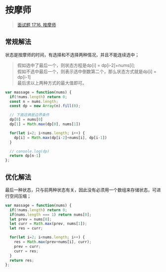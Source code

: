# 按摩师
> [面试题 17.16. 按摩师](https://leetcode-cn.com/problems/the-masseuse-lcci/)

## 常规解法
状态是按摩师的时间，有选择和不选择两种情况，并且不能连续选中；

> 假如选中了最后一个，则状态方程是dp[i] = dp[i-2]+nums[i]; <br/>
> 假如不选中最后一个，则表示选中倒数第二个，那么状态方式就是dp[i] = dp[i-1] <br/>
> 最后求以上两种方式的最大值即可。

```js
var massage = function(nums) {
  if(!nums.length) return 0;
  const n = nums.length;
  const dp = new Array(n).fill(0);

  // 下面这俩是边界条件
  dp[0] = nums[0]
  dp[1] = Math.max(dp[0], nums[1])

  for(let i=2; i<nums.length; i++) {
    dp[i] = Math.max(dp[i-2]+nums[i], dp[i-1])
  }

  // console.log(dp)
  return dp[n-1]
};
```

## 优化解法
最后一种状态，只与前两种状态有关，因此没有必须用一个数组来存储状态，可进行空间压缩；

```js
var massage = function(nums) {
  if(!nums.length) return 0;
  if(nums.length === 1) return nums[0];
  let prev = nums[0];
  let curr = Math.max(prev, nums[1]);
  let res = curr;

  for(let i=2; i<nums.length; i++) {
    res = Math.max(prev+nums[i], curr);
    prev = curr;
    curr = res;
  }
  return res;
};
```


